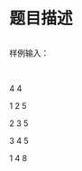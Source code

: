 # 题目描述


<p>
<img src="/upload/image/20130228/20130228211821_71734.png" alt=""/><img src="/upload/image/20130228/20130228211838_81227.png" alt=""/> 
</p>
<p>
样例输入：
</p>
<p>
<br/>
</p>
<p>
4 4
</p>
<p>
1 2 5
</p>
<p>
2 3 5
</p>
<p>
3 4 5
</p>
<p>
1 4 8
</p>
<p>
<br/>
</p>
